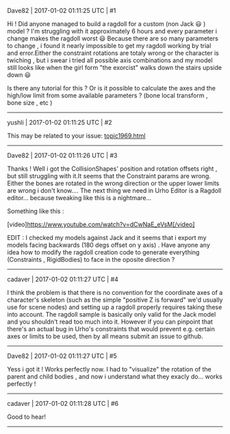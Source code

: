 Dave82 | 2017-01-02 01:11:25 UTC | #1

Hi ! Did anyone managed to build a ragdoll for a custom (non Jack :smiley: ) model ? I'm struggling with it approximately 6 hours and every parameter i change makes the ragdoll worst :smiley:
Because there are so many parameters to change , i found it nearly impossible to get my ragdoll working by trial and error.Either the constraint rotations are totaly wrong or the character is twiching , but i swear i tried all possible axis combinations and my model still looks like  when the girl form "the exorcist" walks down the stairs upside down :smiley:

Is there any tutorial for this ? Or is it possible to calculate the axes and the high/low limit from some available parameters ? (bone local transform , bone size , etc )

-------------------------

yushli | 2017-01-02 01:11:25 UTC | #2

This may be related to your issue: [topic1969.html](http://discourse.urho3d.io/t/solved-distinguish-collision-of-diff-parts-in-animatedmodel/1882/1)

-------------------------

Dave82 | 2017-01-02 01:11:26 UTC | #3

Thanks ! Well i got the CollisionShapes' position and rotation offsets right , but still struggling with it.It seems that the Constraint params are wrong. Either the bones are rotated in the wrong direction or the upper lower limits are wrong i don't know.... The next thing we need in Urho Editor is a Ragdoll editor... because tweaking like this is a nightmare...

Something like this :

[video]https://www.youtube.com/watch?v=dCwNaE_eVsM[/video]


EDIT :
I checked my models against Jack and it seems that i export my models facing backwards (180 degs offset on y axis) . Have anyone any idea how to modify the ragdoll creation code to generate everything (Constraints , RigidBodies) to face in the oposite direction ?

-------------------------

cadaver | 2017-01-02 01:11:27 UTC | #4

I think the problem is that there is no convention for the coordinate axes of a character's skeleton (such as the simple "positive Z is forward" we'd usually use for scene nodes) and setting up a ragdoll properly requires taking these into account. The ragdoll sample is basically only valid for the Jack model and you shouldn't read too much into it. However if you can pinpoint that there's an actual bug in Urho's constraints that would prevent e.g. certain axes or limits to be used, then by all means submit an issue to github.

-------------------------

Dave82 | 2017-01-02 01:11:27 UTC | #5

Yess i got it ! Works perfectly now. I had to "visualize" the rotation of the parent and child bodies , and now i understand what they exacly do... 
works perfectly !

-------------------------

cadaver | 2017-01-02 01:11:28 UTC | #6

Good to hear!

-------------------------

